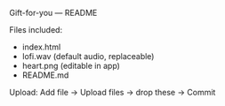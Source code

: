 Gift-for-you — README

Files included:
- index.html
- lofi.wav (default audio, replaceable)
- heart.png (editable in app)
- README.md

Upload: Add file -> Upload files -> drop these -> Commit

